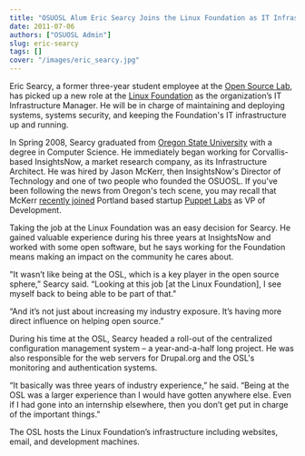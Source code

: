 ```yaml
---
title: "OSUOSL Alum Eric Searcy Joins the Linux Foundation as IT Infrastructure Manager"
date: 2011-07-06
authors: ["OSUOSL Admin"]
slug: eric-searcy
tags: []
cover: "/images/eric_searcy.jpg"
---
```


Eric Searcy, a former three-year student employee at the [Open Source Lab](/), has picked up a new role at the
[Linux Foundation](http://linuxfoundation.org/) as the organization’s IT Infrastructure Manager. He will be in charge of
maintaining and deploying systems, systems security, and keeping the Foundation's IT infrastructure up and running.

In Spring 2008, Searcy graduated from [Oregon State University](http://oregonstate.edu/) with a degree in Computer
Science. He immediately began working for Corvallis-based InsightsNow, a market research company, as its Infrastructure
Architect. He was hired by Jason McKerr, then InsightsNow's Director of Technology and one of two people who founded the
OSUOSL. If you've been following the news from Oregon's tech scene, you may recall that McKerr
[recently joined](http://www.puppetlabs.com/blog/why-jason-mckerr-joined-the-puppet-labs-team/) Portland based startup
[Puppet Labs](http://puppetlabs.com/) as VP of Development.

Taking the job at the Linux Foundation was an easy decision for Searcy. He gained valuable experience during his three
years at InsightsNow and worked with some open software, but he says working for the Foundation means making an impact
on the community he cares about.

"It wasn’t like being at the OSL, which is a key player in the open source sphere,” Searcy said. “Looking at this job
[at the Linux Foundation], I see myself back to being able to be part of that."

“And it’s not just about increasing my industry exposure. It’s having more direct influence on helping open source.”

During his time at the OSL, Searcy headed a roll-out of the centralized configuration management system – a
year-and-a-half long project. He was also responsible for the web servers for Drupal.org and the OSL's monitoring and
authentication systems.

“It basically was three years of industry experience,” he said. “Being at the OSL was a larger experience than I would
have gotten anywhere else. Even if I had gone into an internship elsewhere, then you don’t get put in charge of the
important things.”

The OSL hosts the Linux Foundation’s infrastructure including websites, email, and development machines.
